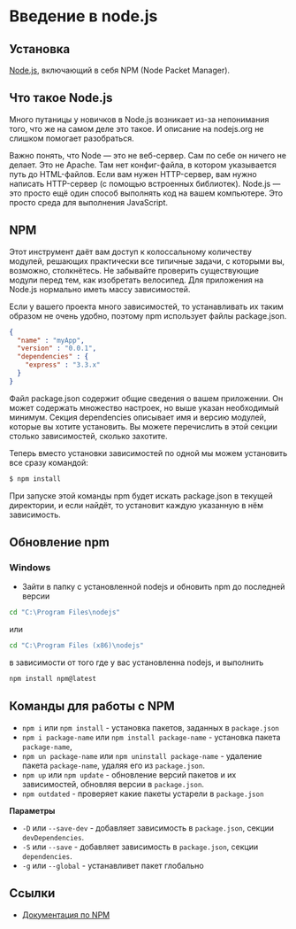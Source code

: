 # Введение в node.js

## Установка

[Node.js](http://nodejs.org/download/), включающий в себя NPM (Node Packet Manager).

## Что такое Node.js
Много путаницы у новичков в Node.js возникает из-за непонимания того, что же на самом деле это такое. И описание на nodejs.org не слишком помогает разобраться.

Важно понять, что Node — это не веб-сервер. Сам по себе он ничего не делает. Это не Apache. Там нет конфиг-файла, в котором указывается путь до HTML-файлов. Если вам нужен HTTP-сервер, вам нужно написать HTTP-сервер (с помощью встроенных библиотек). Node.js — это просто ещё один способ выполнять код на вашем компьютере. Это просто среда для выполнения JavaScript.

## NPM

Этот инструмент даёт вам доступ к колоссальному количеству модулей, решающих практически все типичные задачи, с которыми вы, возможно, столкнётесь. Не забывайте проверить существующие модули перед тем, как изобретать велосипед. Для приложения на Node.js нормально иметь массу зависимостей.

Если у вашего проекта много зависимостей, то устанавливать их таким образом не очень удобно, поэтому npm использует файлы package.json.

```json
{
  "name" : "myApp",
  "version" : "0.0.1",
  "dependencies" : {
    "express" : "3.3.x"
  }
}
```

Файл package.json содержит общие сведения о вашем приложении. Он может содержать множество настроек, но выше указан необходимый минимум. Секция dependencies описывает имя и версию модулей, которые вы хотите установить. Вы можете перечислить в этой секции столько зависимостей, сколько захотите.

Теперь вместо установки зависимостей по одной мы можем установить все сразу командой:

```bash
$ npm install
```

При запуске этой команды npm будет искать package.json в текущей директории, и если найдёт, то установит каждую указанную в нём зависимость.


## Обновление npm

### Windows
* Зайти в папку с установленной nodejs и обновить npm до последней версии

```bash
cd "C:\Program Files\nodejs"
```

или

```bash
cd "C:\Program Files (x86)\nodejs"
```

в зависимости от того где у вас установленна nodejs, и выполнить

```bash
npm install npm@latest
```

## Команды для работы с NPM

- `npm i` или `npm install` - установка пакетов, заданных в `package.json`
- `npm i package-name` или `npm install package-name` - установка пакета `package-name`, 
- `npm un package-name` или `npm uninstall package-name` - удаление пакета `package-name`, удаляя его из `package.json`.
- `npm up` или `npm update` - обновление версий пакетов и их зависимостей, обновляя версии в `package.json`.
- `npm outdated` - проверяет какие пакеты устарели в `package.json`

**Параметры**
- `-D` или `--save-dev` - добавляет зависимость в `package.json`, секции `devDependencies`.
- `-S` или `--save` - добавляет зависимость в `package.json`, секции `dependencies`.
- `-g` или `--global` - устанавливет пакет глобально

## Ссылки

- [Документация по NPM](https://docs.npmjs.com/)
